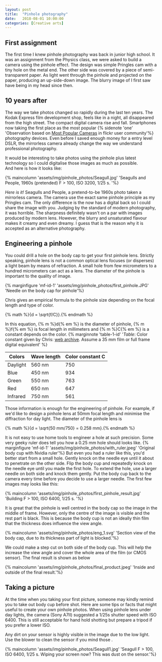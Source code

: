 ```yaml
---
layout: post
title:  "Pinhole photography"
date:   2018-08-01 10:00:00
categories: [Creative arts]
---
```



## First assignment  
The first time I knew pinhole photography was back in junior high school. 
It was an assignment from the Physics class, we were asked to build a camera using the pinhole effect.
The design was simple Pringles cam with a tiny hole on the metal end.
The other side was covered by a piece of semi-transparent paper. 
As light went through the pinhole and projected on the paper, producing an up-side-down image.
The blurry image of I first saw have being in my head since then. 

## 10 years after  
The way we take photos changed so rapidly during the last ten years. The Kodak Express film development shop, feels like in a night, all disappeared from the high street.
The compact digital camera rise and fall. Smartphones now taking the first place as the most popular {% sidenote 'one' 'Observation based on [Most Popular Cameras](https://www.flickr.com/cameras/) in flickr user community'%} photography devices. Even before I saved enough money for a entry level DSLR, the mirrorless camera already change the way we understand professional photography.

It would be interesting to take photos using the pinhole plus latest technology so I could digitalise those images as much as possible.  
And here is how it looks like:
 
{% maincolumn  'assets/img/pinhole_photos/Seagull.jpg' 'Seagulls and People, 1960s (pretended)    F > 100, ISO 3200, 1/25 s. '%}

*Here is it!* Seagulls and People, a pretend-to-be 1960s photo taken a mirrorless camera. The camera use the exact same pinhole principle as my Pringles cam. 
The only difference is the now has a digital back so I could share the image with you.
Judging by the standard of modern photography, it was horrible.
The sharpness definitely wasn't on a par with images produced by modern lens. 
However, the blurry and unsaturated flavour makes it creamy and even dreamy. 
I guess that is the reason why it is accepted as an alternative photography. 

## Engineering a pinhole
You could drill a hole on the body cap to get your first pinhole lens.
Strictly speaking, pinhole lens is not a common optical lens focuses (or disperses) a light beam by means of refraction. 
A small hole from few micrometers to a hundred micrometers can act as a lens. 
The diameter of the pinhole is important to the quality of image.

{% marginfigure 'mf-id-1' 'assets/img/pinhole_photos/first_pinhole.JPG' 'Needle on the body cap for pinhole'%}

Chris gives an empirical formula to the pinhole size depending on the focal length and type of color.

{% math %}{d = \sqrt{f/C}}.{% endmath %}

In this equation, {% m %}d{% em %} is the diameter of pinhole, {% m %}f{% em %} is focal length in millimeters and {% m %}C{% em %}  is a constant depends on the color.
{% marginnote 'table-1-id' '*Table*: Color constant given by Chris: [web archive](http://web.archive.org/web/20170320200327/http://pinhole.stanford.edu/pinholemath.htm). Assume a 35 mm film or full frame digital equivalent' %}

<div class="table-wrapper">
<table class="booktabs">
          <thead>
            <tr><th>Colors</th><th>Wave length</th><th>Color constant C</th></tr>
          </thead>
          <tbody>
            <tr><td>Daylight</td>     <td>560 nm</td><td class="r">750</td></tr>
            <tr><td>Blue</td>         <td>450 nm</td>    <td class="r">934</td></tr>
            <tr><td>Green</td>      <td>550 nm</td> <td class="r">763</td></tr>
            <tr><td>Red</td>      <td>650 nm</td> <td class="r">647</td></tr>
            <tr><td>Infrared</td><td>750 nm</td>  <td class="r">561</td></tr>
          </tbody>
</table>
</div>

Those information is enough for the engineering of pinhole. 
For example, if we'd like to design a pinhole lens at 50mm focal length and minimise the diffraction for day light. 
The diameter of the pinhole lens is 

{% math %}{d = \sqrt{50 mm/750} = 0.258 mm}.{% endmath %}

It is not easy to use home tools to engineer a hole at such precision.
Some very geeky ruler does tell you how a 0.25 mm hole should looks like.
{% marginfigure 'mf-id-1' 'assets/img/pinhole_photos/with_ruler.jpeg' 'Original body cup with Nvidia ruler'%}
But even you had a ruler like this, you'd better start from a small hole.
Gently knock on the needle eye until it about to penetrate on the other side.
Flip the body cup and repeatedly knock on the needle eye until you made the first hole.
To extend the hole, use a larger needle on both side and knock them gently.
Put the body cup back to the camera every time before you decide to use a larger needle.
The first few images may looks like this:

{% maincolumn  'assets/img/pinhole_photos/first_pinhole_result.jpg' 'Building   F > 100, ISO 6400, 1/25 s. '%}

It is great that the pinhole is well centred in the body cap so the image in the middle of frame.
However, only the centre of the image is visible and the rest part is black.
This is because the body cup is not an ideally thin film that the thickness does influence the view angle.

{% maincolumn  'assets/img/pinhole_photos/eng_1.svg' 'Section view of the body cap, due to its thickness part of light is blocked.'%}

We could make a step cut on both side of the body cup.
This will help the increase the view angle and cover the whole area of the film (or CMOS sensor). 
The final result is shown as below 

{% maincolumn  'assets/img/pinhole_photos/final_product.jpeg' 'Inside and outside of the final result.'%}


## Taking a picture

At the time when you taking your first picture, someone may kindly remind you to take out body cup before shot.
Here are some tips or facts that might useful to create your own pinhole photos.
When using pinhole lens under day lights, the camera (Sony A7II) suggested a 1/25s shutter speed with ISO 6400. 
This is still acceptable for hand hold shotting but prepare a tripod if you prefer a lower ISO. 

Any dirt on your sensor is highly visible in the image due to the low light. 
Use the blower to clean the sensor if you mind those .

 
 {% maincolumn  'assets/img/pinhole_photos/Seagull1.jpg' 'Seagull   F > 100, ISO 6400, 1/25 s. Wiping your screen now? This was dust on the sensor.'%}